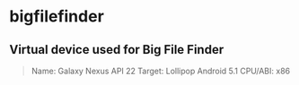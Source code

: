 # bigfilefinder

## Virtual device used for Big File Finder

> Name: Galaxy Nexus API 22 
> Target: Lollipop Android 5.1
> CPU/ABI: x86
